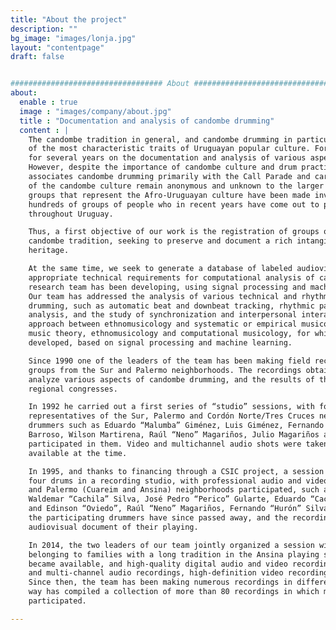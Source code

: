 ```yaml
---
title: "About the project"
description: ""
bg_image: "images/lonja.jpg"
layout: "contentpage"
draft: false


################################## About #####################################
about:
  enable : true
  image : "images/company/about.jpg"
  title : "Documentation and analysis of candombe drumming"
  content : |
    The candombe tradition in general, and candombe drumming in particular, is widely recognized as one
    of the most characteristic traits of Uruguayan popular culture. For this reason, we have been working
    for several years on the documentation and analysis of various aspects of candombe drumming.
    However, despite the importance of candombe culture and drum practice, most of Uruguayan society
    associates candombe drumming primarily with the Call Parade and carnival comparsas. The referents
    of the candombe culture remain anonymous and unknown to the larger society, and the few remaining
    groups that represent the Afro-Uruguayan culture have been made invisible, undifferentiated from the
    hundreds of groups of people who in recent years have come out to play the candombe drums
    throughout Uruguay.

    Thus, a first objective of our work is the registration of groups of drummers that are referents of the
    candombe tradition, seeking to preserve and document a rich intangible and ephemeral cultural
    heritage.

    At the same time, we seek to generate a database of labeled audiovisual records that meets the
    appropriate technical requirements for computational analysis of candombe drumming, a task that our
    research team has been developing, using signal processing and machine learning techniques.
    Our team has addressed the analysis of various technical and rhythmic aspects of candombe
    drumming, such as automatic beat and downbeat tracking, rhythmic pattern classification, microtiming
    analysis, and the study of synchronization and interpersonal interaction. To do that, an intermediate
    approach between ethnomusicology and systematic or empirical musicology has been used, based on
    music theory, ethnomusicology and computational musicology, for which own tools have been
    developed, based on signal processing and machine learning.

    Since 1990 one of the leaders of the team has been making field recordings of traditional candombe
    groups from the Sur and Palermo neighborhoods. The recordings obtained at that time were used to
    analyze various aspects of candombe drumming, and the results of the research were presented at
    regional congresses.

    In 1992 he carried out a first series of “studio” sessions, with four ensembles of four drums,
    representatives of the Sur, Palermo and Cordón Norte/Tres Cruces neighborhoods. Outstanding
    drummers such as Eduardo “Malumba” Giménez, Luis Giménez, Fernando “Lobo” Núñez, Mariano
    Barroso, Wilson Martirena, Raúl “Neno” Magariños, Julio Magariños and Luis “Mocambo” Quiroz
    participated in them. Video and multichannel audio shots were taken, with domestic equipment
    available at the time.

    In 1995, and thanks to financing through a CSIC project, a session was held with three ensembles of
    four drums in a recording studio, with professional audio and video equipment. Referents from the Sur
    and Palermo (Cuareim and Ansina) neighborhoods participated, such as brothers Juan, Raúl and
    Waldemar “Cachila” Silva, José Pedro “Perico” Gularte, Eduardo “Cacho” Giménez, brothers Gustavo
    and Edinson “Oviedo”, Raúl “Neno” Magariños, Fernando “Hurón” Silva and Sergio Ortuño. Several of
    the participating drummers have since passed away, and the recordings made then are the only
    audiovisual document of their playing.

    In 2014, the two leaders of our team jointly organized a session with five prominent drummers, all
    belonging to families with a long tradition in the Ansina playing style. State-of-the-art technology
    became available, and high-quality digital audio and video recordings were realized, including stereo
    and multi-channel audio recordings, high-definition video recordings, and high-speed video.
    Since then, the team has been making numerous recordings in different circumstances, and in this
    way has compiled a collection of more than 80 recordings in which more than 60 performers have
    participated.

---
```

